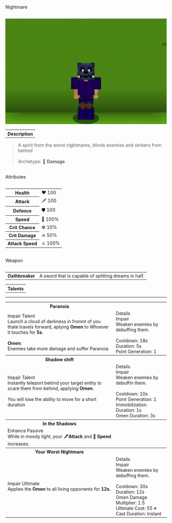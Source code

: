 
<table>
    <tr>
        <th">Nightmare</th>
    </tr>
</table>

![Nightmare Selfie](Nightmare.png)

<table>
    <tr>
        <th>Description</th>
    </tr>
</table>

>A spirit from the worst nightmares, blinds enemies and strikers from behind
<br><br>Archetype: 💢 <b>Damage</b>


<br>
<table>
    <tr>
        <th">Attributes</th>
    </tr>
</table>
<table>
  <tr>
    <th>Health</th>
    <td>♥ 100</td>
  </tr>
    <th>Attack</th>
    <td>🗡 100</td>
  <tr>
    <th>Defence</th>
    <td>🛡 100</td>
  </tr>
  <tr>
    <th>Speed</th>
    <td>🌊 100%</td>
  </tr>
  <tr>
    <th>Crit Chance</th>
    <td>☢ 10%</td>
  </tr>
  <tr>
    <th>Crit Damage</th>
    <td> ☠ 50%</td>
  </tr>
  <tr>
    <th>Attack Speed</th>
    <td>⚔ 100%</td>
  </tr>
</table>
<br>

<table>
    <tr>
        <th">Weapon</th>
    </tr>
</table>
<table>
    <tr>
        <td><b>Oathbreaker</b></td>
        <td>A sword that is capable of splitting dreams in half.</td>
    </tr>
</table>

<table>
    <tr>
        <th>Talents</th>
    </tr>
</table>

---
<table>
  <tr>
    <th>Paranoia</th>
    <th></th>
  </tr>
  <tr>
    <td>
        Impair Talent
        <br>Launch a cloud of darkness in fromnt of you thate travels forward, aplying <b>Omen</b> to Whoever it touches for <b>5s</b>.
        <br><br><b>Omen</b>:
        <br>Enemies take more damage and suffer Paranoia
    </td>
    <td>
        Details
        <br>Impair
        <br>Weaken enemies by debuffing them.
        <br><br>Cooldown: 18s
        <br>Duration: 5s
        <br>Point Generation: 1
    </td>
  </tr>

  <tr>
    <th>Shadow shift</th>
    <th></th>
  </tr>
  <tr>
    <td>
        Impair Talent
        <br>Instantly teleport behind your target entity to scare them from behind, applying <b>Omen</b>.
        <br><br>You will lose the ability to move for a short duration
    </td>
    <td>
        Details
        <br>Impair
        <br>Weaken enemies by debuffin them.
        <br><br>Cooldown: 10s
        <br>Point Generation: 1
        <br>Immobilization Duration: 1s
        <br>Omen Duration: 3s
    </td>
  </tr>

  <tr>
    <th>In the Shadows</th>
    <th></th>
  </tr>
  <tr>
    <td>
        Enhance Passive
        <br>While in moody light, your <b>🗡Attack</b> and <b>🌊 Speed</b> increases.
    </td>
    <td></td>
  </tr>

  <tr>
    <th>Your Worst Nightmare</th>
    <th></th>
  </tr>
  <tr>
    <td>
        Impair Ultimate
        <br>Applies the <b>Omen</b> to all living opponents for <b>12s</b>.
    </td>
    <td>
        Details
        <br>Impair
        <br>Weaken enemies by debuffing them.
        <br><br>Cooldown: 30s
        <br>Duration: 12s
        <br>Omen Damage Multiplier: 1.5
        <br>Ultimate Cost: 55 ※
        <br>Cast Duration: Instant
    </td>
  </tr>
</table>
